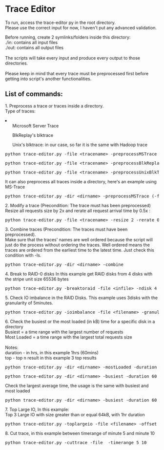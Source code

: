 <h1> Trace Editor </h1>

<p>
To run, access the trace-editor py in the root directory. <br />
Please use the correct input for now, I haven't put any advanced validation. <br />

Before running, create 2 symlinks/folders inside this directory: <br />
./in: contains all input files <br />
./out: contains all output files <br />
<br />
The scripts will take every input and produce every output to those directories. <br />
<br />
Please keep in mind that every trace must be preprocessed first before getting into script's another functionalities.
</p>

<h2>List of commands: </h2>
<p>
1. Preprocess a trace or traces inside a directory.<br />
Type of traces:<br/>
<li>
  <ol>Microsoft Server Trace</ol>
  <ol>BlkReplay's blktrace</ol>
  <ol>Unix's blktrace: in our case, so far it is the same with Hadoop trace</ol>
</li>
</p>
<pre>python trace-editor.py -file &lt;tracename&gt; -preprocessMSTrace (-filter read/write)</pre>
<pre>python trace-editor.py -file &lt;tracename&gt; -preprocessBlkReplayTrace (-filter read/write)</pre>
<pre>python trace-editor.py -file &lt;tracename&gt; -preprocessUnixBlkTrace (-filter read/write)</pre>

<p>It can also preprocess all traces inside a directory, here's an example using MS-Trace</p>
<pre>python trace-editor.py -dir &lt;dirname&gt; -preprocessMSTrace (-filter read/write)</pre>

<p>
2. Modify a trace (Precondition: The trace must has been preprocessed)<br />
Resize all requests size by 2x and rerate all request arrival time by 0.5x : <br />
</p>
<pre>python trace-editor.py -file &lt;tracename&gt; -resize 2 -rerate 0.5</pre>

<p>
3. Combine traces (Precondition: The traces must have been preprocessed).<br />
Make sure that the traces' names are well ordered because the script will just do the process without ordering the traces.
Well ordered means the traces are ordered from the earliest time to the latest time. Just check this condition with -ls.
</p>
<pre>python trace-editor.py -dir &lt;dirname&gt; -combine</pre>

<p>
4. Break to RAID-0 disks
In this example get RAID disks from 4 disks with the stripe unit size 65536 bytes
</p>

<pre>python trace-editor.py -breaktoraid -file &lt;infile&gt; -ndisk 4 -stripe 65536</pre>

<p>
5. Check IO imbalance in the RAID Disks.
This example uses 3disks with the granularity of 5minutes.
</p>

<pre>python trace-editor.py -ioimbalance -file &lt;filename&gt; -granularity 5</pre>

<p>
6. Check the busiest or the most loaded (in kB) time for a specific disk in a directory <br />
Busiest = a time range with the largest number of requests <br />
Most Loaded = a time range with the largest total requests size <br />
<br />
Notes: <br />
duration - in hrs, in this example 1hrs (60mins) <br />
top - top n result in this example 3 top results <br />
</p>
<pre>python trace-editor.py -dir &lt;dirname&gt; -mostLoaded -duration 60 -top 3</pre>
<pre>python trace-editor.py -dir &lt;dirname&gt; -busiest -duration 60 -top 3</pre>

<p> Check the largest average time, the usage is the same with busiest and most loaded </p>
<pre>python trace-editor.py -dir &lt;dirname&gt; -busiest -duration 60 -top 3</pre>

<p>
7. Top Large IO, In this example: <br />
Top 3 Large IO with size greater than or equal 64kB, with 1hr duration
</p>

<pre>python trace-editor.py -toplargeio -file &lt;filename&gt; -offset 64 -devno 0 -duration 60 -top 3</pre>

<p>
8. Cut trace, in this example between timerange of minute 5 and minute 10
</p>

<pre>python trace-editor.py -cuttrace -file <filename> -timerange 5 10</pre>

